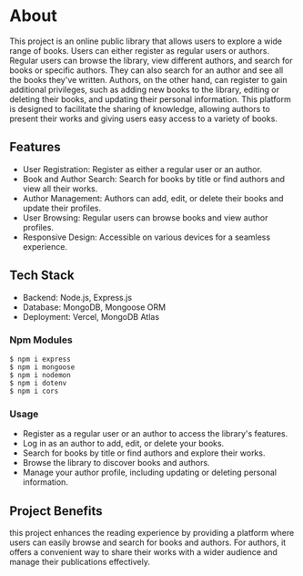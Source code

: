 # About 

This project is an online public library that allows users to explore a wide range of books. Users can either register as regular users or authors. Regular users can browse the library, view different authors, and search for books or specific authors. They can also search for an author and see all the books they've written. Authors, on the other hand, can register to gain additional privileges, such as adding new books to the library, editing or deleting their books, and updating their personal information. This platform is designed to facilitate the sharing of knowledge, allowing authors to present their works and giving users easy access to a variety of books.


## Features

* User Registration: Register as either a regular user or an author.
* Book and Author Search: Search for books by title or find authors and view all their works.
* Author Management: Authors can add, edit, or delete their books and update their profiles.
* User Browsing: Regular users can browse books and view author profiles.
* Responsive Design: Accessible on various devices for a seamless experience.
## Tech Stack  

 * Backend: Node.js, Express.js
 * Database: MongoDB, Mongoose ORM
 * Deployment: Vercel, MongoDB Atlas
### Npm Modules 

```
$ npm i express
$ npm i mongoose
$ npm i nodemon
$ npm i dotenv
$ npm i cors
```

### Usage
* Register as a regular user or an author to access the library's features.
* Log in as an author to add, edit, or delete your books.
* Search for books by title or find authors and explore their works.
* Browse the library to discover books and authors.
* Manage your author profile, including updating or deleting personal information.


## Project Benefits
this project enhances the reading experience by providing a platform where users can easily browse and search for books and authors. For authors, it offers a convenient way to share their works with a wider audience and manage their publications effectively.

